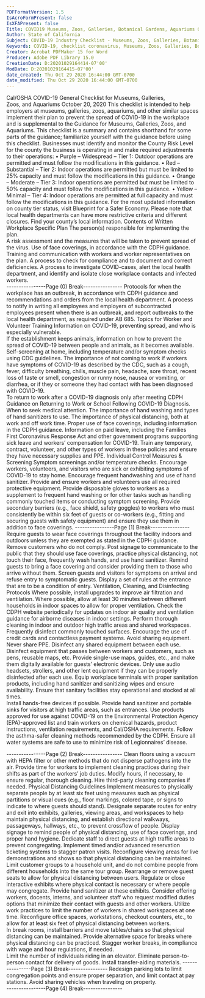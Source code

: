 ```yaml
---
PDFFormatVersion: 1.5
IsAcroFormPresent: false
IsXFAPresent: false
Title: COVID19 Museums, Zoos, Galleries, Botanical Gardens, Aquariums Guidance
Author: State of California
Subject: COVID-19 Industry Checklist - Museums, Zoos, Galleries, Botanical Gardens, Aquariums
Keywords: COVID-19, checklist coronavirus, Museums, Zoos, Galleries, Botanical Gardens, Aquariums
Creator: Acrobat PDFMaker 15 for Word
Producer: Adobe PDF Library 15.0
CreationDate: D:20201029164414-07'00'
ModDate: D:20201029164415-07'00'
date_created: Thu Oct 29 2020 16:44:00 GMT-0700
date_modified: Thu Oct 29 2020 16:44:00 GMT-0700
---
```

 
Cal/OSHA COVID-19 General Checklist 
for Museums, Galleries,  
Zoos, and Aquariums 
October 20, 2020 
This checklist is intended to help employers at museums, galleries, zoos, aquariums, and other 
similar spaces implement their plan to prevent the spread of COVID-19 in the workplace and is 
supplemental to the Guidance for Museums, Galleries, Zoos, and Aquariums. This checklist is a 
summary and contains shorthand for some parts of the guidance; familiarize yourself with the 
guidance before using this checklist. 
Businesses must identify and monitor the County Risk Level for the county the business is 
operating in and make required adjustments to their operations: 
• Purple – Widespread – Tier 1: Outdoor operations are permitted and must follow the 
modifications in this guidance. 
• Red – Substantial – Tier 2: Indoor operations are permitted but must be limited to 25% 
capacity and must follow the modifications in this guidance. 
• Orange – Moderate – Tier 3: Indoor operations are permitted but must be limited to 
50% capacity and must follow the modifications in this guidance. 
• Yellow – Minimal – Tier 4: Indoor operations are permitted at full capacity and 
must follow the modifications in this guidance. 
For the most updated information on county tier status, visit Blueprint for a Safer 
Economy. Please note that local health departments can have more restrictive criteria 
and different closures. Find your county’s local information. 
Contents of Written Workplace Specific Plan 
  The person(s) responsible for implementing the plan.  
  A risk assessment and the measures that will be taken to prevent spread of the 
virus. 
  Use of face coverings, in accordance with the CDPH guidance. 
  Training and communication with workers and worker representatives on the 
plan. 
  A process to check for compliance and to document and correct deficiencies. 
  A process to investigate COVID-cases, alert the local health department, and 
identify and isolate close workplace contacts and infected workers.  
----------------Page (0) Break----------------
  Protocols for when the workplace has an outbreak, in accordance with CDPH 
guidance and recommendations and orders from the local health department. 
  A process to notify in writing all employees and employers of subcontracted 
employees present when there is an outbreak, and report outbreaks to the local 
health department, as required under AB 685. 
Topics for Worker and Volunteer Training 
  Information on COVID-19, preventing spread, and who is especially vulnerable.  
  If the establishment keeps animals, information on how to prevent the spread of 
COVID-19 between people and animals, as it becomes available. 
  Self-screening at home, including temperature and/or symptom checks using 
CDC guidelines. 
  The importance of not coming to work if workers have symptoms of COVID-19 as 
described by the CDC, such as a cough, fever, difficulty breathing, chills, muscle 
pain, headache, sore throat, recent loss of taste or smell, congestion or runny 
nose, nausea or vomiting, or diarrhea, or if they or someone they had contact 
with has been diagnosed with COVID-19.  
  To return to work after a COVID-19 diagnosis only after meeting CDPH Guidance 
on Returning to Work or School Following COVID-19 Diagnosis. 
  When to seek medical attention. 
  The importance of hand washing and types of hand sanitizers to use. 
  The importance of physical distancing, both at work and off work time. 
  Proper use of face coverings, including information in the CDPH guidance. 
  Information on paid leave, including the Families First Coronavirus Response Act 
and other government programs supporting sick leave and workers’ 
compensation for COVID-19. 
  Train any temporary, contract, volunteer, and other types of workers in these 
policies and ensure they have necessary supplies and PPE. 
Individual Control Measures & Screening 
  Symptom screenings and/or temperature checks. 
  Encourage workers, volunteers, and visitors who are sick or exhibiting symptoms of 
COVID-19 to stay home. 
  Encourage frequent handwashing and use of hand sanitizer. 
  Provide and ensure workers and volunteers use all required protective equipment. 
  Provide disposable gloves to workers as a supplement to frequent hand washing 
or for other tasks such as handling commonly touched items or conducting 
symptom screening. 
  Provide secondary barriers (e.g., face shield, safety goggles) to workers who must 
consistently be within six feet of guests or co-workers (e.g., fitting and securing 
guests with safety equipment) and ensure they use them in addition to face 
coverings. 
----------------Page (1) Break----------------
  Require guests to wear face coverings throughout the facility indoors and 
outdoors unless they are exempted as stated in the CDPH guidance. Remove 
customers who do not comply. 
  Post signage to communicate to the public that they should use face coverings, 
practice physical distancing, not touch their face, frequently wash hands, and 
use hand sanitizer. 
  Remind guests to bring a face covering and consider providing them to those 
who arrive without them. 
  Screen guests and visitors for symptoms on arrival and refuse entry to 
symptomatic guests. 
  Display a set of rules at the entrance that are to be a condition of entry. 
Ventilation, Cleaning, and Disinfecting Protocols 
  Where possible, install upgrades to improve air filtration and ventilation. 
  Where possible, allow at least 30 minutes between different households in indoor 
spaces to allow for proper ventilation. 
  Check the CDPH website periodically for updates on indoor air quality and 
ventilation guidance for airborne diseases in indoor settings. 
  Perform thorough cleaning in indoor and outdoor high traffic areas and shared 
workspaces.  
  Frequently disinfect commonly touched surfaces. 
  Encourage the use of credit cards and contactless payment systems. 
  Avoid sharing equipment. Never share PPE. 
  Disinfect any shared equipment between each use. 
  Disinfect equipment that passes between workers and customers, such as pens, 
reusable maps, etc. 
  Provide single-use maps, guides, etc., and make them digitally available for 
guests’ electronic devices. 
  Only use audio headsets, strollers, and other lent equipment if they can be 
properly disinfected after each use. 
  Equip workplace terminals with proper sanitation products, including hand 
sanitizer and sanitizing wipes and ensure availability. 
  Ensure that sanitary facilities stay operational and stocked at all times.  
  Install hands-free devices if possible. 
  Provide hand sanitizer and portable sinks for visitors at high traffic areas, such as 
entrances. 
  Use products approved for use against COVID-19 on the Environmental Protection 
Agency (EPA)-approved list and train workers on chemical hazards, product 
instructions, ventilation requirements, and Cal/OSHA requirements. 
  Follow the asthma-safer cleaning methods recommended by the CDPH. 
  Ensure all water systems are safe to use to minimize risk of Legionnaires’ disease. 
 
----------------Page (2) Break----------------
  Clean floors using a vacuum with HEPA filter or other methods that do not 
disperse pathogens into the air. 
  Provide time for workers to implement cleaning practices during their shifts as part 
of the workers’ job duties. 
  Modify hours, if necessary, to ensure regular, thorough cleaning. Hire third-party 
cleaning companies if needed. 
Physical Distancing Guidelines 
  Implement measures to physically separate people by at least six feet using 
measures such as physical partitions or visual cues (e.g., floor markings, colored 
tape, or signs to indicate to where guests should stand). 
  Designate separate routes for entry and exit into exhibits, galleries, viewing areas, 
and workspaces to help maintain physical distancing, and establish directional 
walkways, passageways, hallways, etc., to prevent crossflow of people. 
  Display signage to remind people of physical distancing, use of face coverings, 
and proper hand hygiene. 
  Dedicate staff to direct guests at high traffic areas to prevent congregating. 
  Implement timed and/or advanced reservation ticketing systems to stagger 
patron visits. 
  Reconfigure viewing areas for live demonstrations and shows so that physical 
distancing can be maintained. 
  Limit customer groups to a household unit, and do not combine people from 
different households into the same tour group. 
  Rearrange or remove guest seats to allow for physical distancing between users. 
  Regulate or close interactive exhibits where physical contact is necessary or 
where people may congregate. Provide hand sanitizer at these exhibits. 
  Consider offering workers, docents, interns, and volunteer staff who request 
modified duties options that minimize their contact with guests and other workers. 
  Utilize work practices to limit the number of workers in shared workspaces at one 
time. 
  Reconfigure office spaces, workstations, checkout counters, etc., to allow for at 
least six feet of physical distancing between workers.  
  In break rooms, install barriers and move tables/chairs so that physical distancing 
can be maintained. Provide alternative space for breaks where physical 
distancing can be practiced. 
  Stagger worker breaks, in compliance with wage and hour regulations, if needed.  
  Limit the number of individuals riding in an elevator. 
  Eliminate person-to-person contact for delivery of goods. Install transfer-aiding 
materials. 
----------------Page (3) Break----------------
  Redesign parking lots to limit congregation points and ensure proper separation, 
and limit contact at pay stations. 
  Avoid sharing vehicles when traveling on property.  
----------------Page (4) Break----------------
